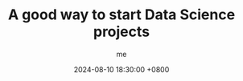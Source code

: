 ---
title: A good way to start Data Science projects
description: >-
  MLOps, in contrast with DevOps, is a quite young field so far. While some templates are popping up a little bit everywhere,
  I found one that provides a good was to start MLOps applications.
author: me
date: 2024-08-10 18:30:00 +0800
categories: [Projects, Research]
tags: [ML, MLOps, Python, Docker]
pin: true
---